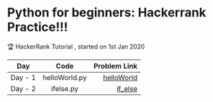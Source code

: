 # Python for beginners: Hackerrank Practice!!!

:trophy: 
HackerRank Tutorial , started on 1st Jan 2020

| Day    | Code           | Problem Link |
| ------------- |:-----------:|-------:|
| Day - 1 | helloWorld.py | [helloWorld](https://www.hackerrank.com/challenges/py-hello-world/problem) |
| Day - 2 |ifelse.py|[if_else](https://www.hackerrank.com/challenges/py-if-else/problem) |

